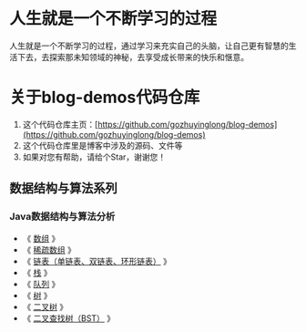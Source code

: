 # 人生就是一个不断学习的过程

人生就是一个不断学习的过程，通过学习来充实自己的头脑，让自己更有智慧的生活下去，去探索那未知领域的神秘，去享受成长带来的快乐和惬意。

# 关于blog-demos代码仓库

1. 这个代码仓库主页：[https://github.com/gozhuyinglong/blog-demos](https://github.com/gozhuyinglong/blog-demos)
2. 这个代码仓库里是博客中涉及的源码、文件等
3. 如果对您有帮助，请给个Star，谢谢您！

## 数据结构与算法系列

### Java数据结构与算法分析
* 《 [数组](https://mp.weixin.qq.com/s/YVbahU_0fzmyEX-JBvcnqQ) 》
* 《 [稀疏数组](https://mp.weixin.qq.com/s/YYemaomm10HiKs9MoKHKIw) 》
* 《 [链表（单链表、双链表、环形链表）](https://mp.weixin.qq.com/s/46ShChMslDGsV6xSObh5nQ) 》
* 《 [栈](https://blog.csdn.net/gozhuyinglong/article/details/110149473) 》
* 《 [队列](https://blog.csdn.net/gozhuyinglong/article/details/110365900) 》
* 《 [树](https://blog.csdn.net/gozhuyinglong/article/details/110394480) 》
* 《 [二叉树](https://blog.csdn.net/gozhuyinglong/article/details/110418481) 》
* 《 [二叉查找树（BST）](https://blog.csdn.net/gozhuyinglong/article/details/110729019) 》
